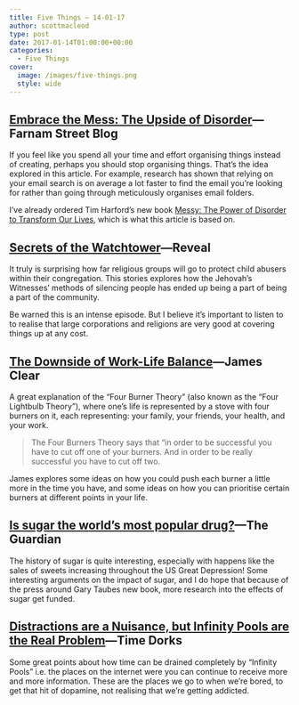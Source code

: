 ```yaml
---
title: Five Things – 14-01-17
author: scottmacleod
type: post
date: 2017-01-14T01:00:00+00:00
categories:
  - Five Things
cover:
  image: /images/five-things.png
  style: wide
---
```

## [Embrace the Mess: The Upside of Disorder][1]—Farnam Street Blog

If you feel like you spend all your time and effort organising things instead of creating, perhaps you should stop organising things. That’s the idea explored in this article. For example, research has shown that relying on your email search is on average a lot faster to find the email you’re looking for rather than going through meticulously organises email folders.

I’ve already ordered Tim Harford’s new book [Messy: The Power of Disorder to Transform Our Lives][2], which is what this article is based on.

## [Secrets of the Watchtower][3]—Reveal

It truly is surprising how far religious groups will go to protect child abusers within their congregation. This stories explores how the Jehovah’s Witnesses’ methods of silencing people has ended up being a part of being a part of the community.

Be warned this is an intense episode. But I believe it’s important to listen to to realise that large corporations and religions are very good at covering things up at any cost.

## [The Downside of Work-Life Balance][4]—James Clear

A great explanation of the “Four Burner Theory” (also known as the “Four Lightbulb Theory”), where one’s life is represented by a stove with four burners on it, each representing: your family, your friends, your health, and your work.&nbsp;

> The Four Burners Theory says that “in order to be successful you have to cut off one of your burners. And in order to be really successful you have to cut off two.

James explores some ideas on how you could push each burner a little more in the time you have, and some ideas on how you can prioritise certain burners at different points in your life.

## [Is sugar the world’s most popular drug?][5]—The Guardian

The history of sugar is quite interesting, especially with happens like the sales of sweets increasing throughout the US Great Depression! Some interesting arguments on the impact of sugar, and I do hope that because of the press around Gary Taubes new book, more research into the effects of sugar get funded.

## [Distractions are a Nuisance, but Infinity Pools are the Real Problem][6]—Time Dorks

Some great points about how time can be drained completely by “Infinity Pools” i.e. the places on the internet were you can continue to receive more and more information. These are the places we go to when we’re bored, to get that hit of dopamine, not realising that we’re getting addicted.

 [1]: https://www.farnamstreetblog.com/2016/12/tim-harford-messy/
 [2]: http://www.bookdepository.com/Messy-Tim-Harford/9781408706756
 [3]: https://www.revealnews.org/episodes/secrets-of-the-watchtower/
 [4]: http://jamesclear.com/four-burners-theory
 [5]: https://www.theguardian.com/society/2017/jan/05/is-sugar-worlds-most-popular-drug
 [6]: https://medium.com/time-dorks/distractions-are-a-nuisance-but-infinity-pools-are-the-real-problem-e84122d62c0c#.905y5q5zt
